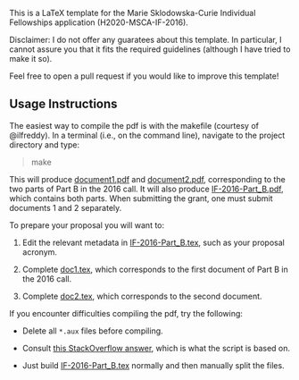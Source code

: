 This is a LaTeX template for the Marie Sklodowska-Curie Individual Fellowships application (H2020-MSCA-IF-2016).

Disclaimer: I do not offer any guaratees about this template. 
In particular, I cannot assure you that it fits the required guidelines (although I have tried to make it so).

Feel free to open a pull request if you would like to improve this template!


## Usage Instructions

The easiest way to compile the pdf is with the makefile (courtesy of @ilfreddy).
In a terminal (i.e., on the command line), navigate to the project directory and type:

> make

This will produce [document1.pdf](document1.pdf) and [document2.pdf](document2.pdf),
corresponding to the two parts of Part B in the 2016 call. 
It will also produce [IF-2016-Part_B.pdf](IF-2016-Part_B.pdf), which contains both parts.
When submitting the grant, one must submit documents 1 and 2 separately.


To prepare your proposal you will want to:

  1. Edit the relevant metadata in [IF-2016-Part_B.tex](IF-2016-Part_B.tex), 
  such as your proposal acronym.

  2. Complete [doc1.tex](doc1.tex), which corresponds to the first document of Part B 
  in the 2016 call.

  3. Complete [doc2.tex](doc2.tex), which corresponds to the second document.


If you encounter difficulties compiling the pdf, try the following:

 * Delete all `*.aux` files before compiling.

 * Consult [this StackOverflow answer](http://tex.stackexchange.com/a/31366/84485),
 which is what the script is based on.

 * Just build [IF-2016-Part_B.tex](IF-2016-Part_B.tex) normally and then manually split the files.
